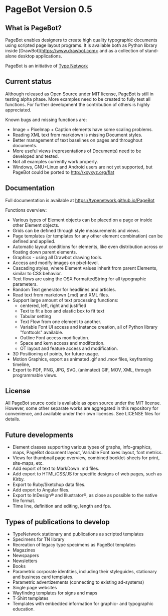 # PageBot Version 0.5

## What is PageBot?

PageBot enables designers to create high quality typographic documents using scripted page layout programs. 
It is available both as Python library inside [DrawBot](https://www.drawbot.com> and as a collection of stand-alone desktop applications. 

PageBot is an initiative of [Type Network](https:/typenetwork.com)

## Current status

Although released as Open Source under MIT license, PageBot is still in testing alpha phase. 
More examples need to be created to fully test all functions. 
For further development the contribution of others is highly appreciated.

Known bugs and missing functions are:

* Image + Pixelmap + Caption elements have some scaling problems.
* Reading XML text from markdown is missing Document styles.
* Better management of text baselines on pages and throughout documents.
* More useful views (representations of Documents) need to be developed and tested.
* Not all examples currently work properly.
* Windows, GNU+Linux and Android users are not yet supported, but PageBot could be ported to <http://xxyxyz.org/flat>

## Documentation

Full documentation is available at <https://typenetwork.github.io/PageBot>

Functions overview:

* Various types of Element objects can be placed on a page or inside other Element objects.
* Grids can be defined through style measurements and views.
* Page templates (or templates for any other element combination) can be defined and applied.
* Automatic layout conditions for elements, like even distribution across or floating down parent elements.
* Graphics - using all Drawbot drawing tools.
* Access and modify images on pixel-level.
* Cascading styles, where Element values inherit from parent Elements, similar to CSS behavior.   
* Text flows are using the OSX FormattedString for all typographic parameters.
* Random Text generator for headlines and articles.
* Read text from markdown (.md) and XML files.
* Support large amount of text processing functions:
   * centered, left, right and justified
   * Text to fit a box and elastic box to fit text
   * Tabular setting
   * Text Flow from one element to another. 
   * Variable Font UI access and instance creation, all of Python library "fonttools" available.
   * Outline Font access modification.
   * Space and kern access and modifcation.
   * OT layout and feature access and modification.
* 3D Positioning of points, for future usage.
* Motion Graphics, export as animated .gif and .mov files, keyframing timeline, 
* Export to PDF, PNG, JPG, SVG, (animated) GIF, MOV, XML, through programmable views.

## License

All PageBot source code is available as open source under the MIT license. 
However, some other separate works are aggregated in this repository for convenience, and available under their own licenses. 
See LICENSE files for details. 

## Future developments

* Element classes supporting various types of graphs, info-graphics, maps, PageBot document layout, Variable Font axes layout, font metrics.
* Views for thumbnail page overview, combined booklet-sheets for print, site-maps, etc.
* Add export of text to MarkDown .md files.
* Add export to HTML/CSS/JS for specific designs of web pages, such as Kirby.
* Export to Ruby/Sketchup data files.
* Add export to Angular files.
* Export to InDesign® and Illustrator®, as close as possible to the native file format.
* Time line, definition and editing, length and fps.

## Types of publications to develop

* TypeNetwork stationary and publications as scripted templates
* Specimens for TN library
* Recreation of legacy type specimens as PageBot templates
* Magazines
* Newspapers
* Newsletters
* Books
* Parametric corporate identities, including their styleguides, stationary and business card templates.
* Parametric advertizements (connecting to existing ad-systems)
* Single page websites
* Wayfindng templates for signs and maps
* T-Shirt templates
* Templates with embedded information for graphic- and typographic education.
